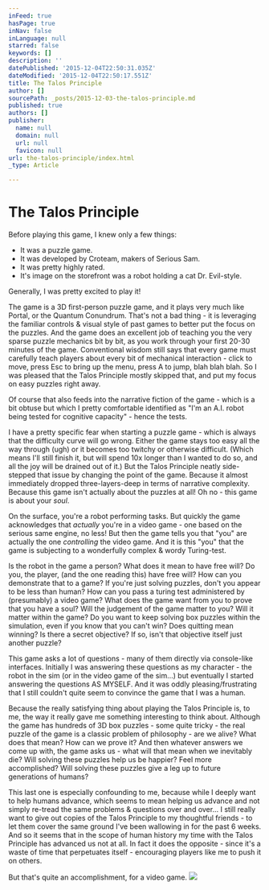 ```yaml
---
inFeed: true
hasPage: true
inNav: false
inLanguage: null
starred: false
keywords: []
description: ''
datePublished: '2015-12-04T22:50:31.035Z'
dateModified: '2015-12-04T22:50:17.551Z'
title: The Talos Principle
author: []
sourcePath: _posts/2015-12-03-the-talos-principle.md
published: true
authors: []
publisher:
  name: null
  domain: null
  url: null
  favicon: null
url: the-talos-principle/index.html
_type: Article

---
```

# The Talos Principle

Before playing this game, I knew only a few things:

* It was a puzzle game.
* It was developed by Croteam, makers of Serious Sam.
* It was pretty highly rated.
* It's image on the storefront was a robot holding a cat Dr. Evil-style.

Generally, I was pretty excited to play it!

The game is a 3D first-person puzzle game, and it plays very much like Portal, or the Quantum Conundrum. That's not a bad thing - it is leveraging the familiar controls & visual style of past games to better put the focus on the puzzles. And the game does an excellent job of teaching you the very sparse puzzle mechanics bit by bit, as you work through your first 20-30 minutes of the game. Conventional wisdom still says that every game must carefully teach players about every bit of mechanical interaction - click to move, press Esc to bring up the menu, press A to jump, blah blah blah. So I was pleased that the Talos Principle mostly skipped that, and put my focus on easy puzzles right away.

Of course that also feeds into the narrative fiction of the game - which is a bit obtuse but which I pretty comfortable identified as "I'm an A.I. robot being tested for cognitive capacity" - hence the tests.

I have a pretty specific fear when starting a puzzle game - which is always that the difficulty curve will go wrong. Either the game stays too easy all the way through (ugh) or it becomes too twitchy or otherwise difficult. (Which means I'll still finish it, but will spend 10x longer than I wanted to do so, and all the joy will be drained out of it.) But the Talos Principle neatly side-stepped that issue by changing the point of the game. Because it almost immediately dropped three-layers-deep in terms of narrative complexity. Because this game isn't actually about the puzzles at all! Oh no - this game is about your _soul_.

On the surface, you're a robot performing tasks. But quickly the game acknowledges that _actually_ you're in a video game - one based on the serious same engine, no less! But then the game tells you that "you" are actually the one _controlling_ the video game. And it is this "you" that the game is subjecting to a wonderfully complex & wordy Turing-test.

Is the robot in the game a person? What does it mean to have free will? Do you, the player, (and the one reading this) have free will? How can you demonstrate that to a game? If you're just solving puzzles, don't you appear to be less than human? How can you pass a turing test administered by (presumably) a video game? What does the game want from you to prove that you have a soul? Will the judgement of the game matter to you? Will it matter within the game? Do you want to keep solving box puzzles within the simulation, even if you know that you can't win? Does quitting mean winning? Is there a secret objective? If so, isn't that objective itself just another puzzle?

This game asks a lot of questions - many of them directly via console-like interfaces. Initially I was answering these questions as my character - the robot in the sim (or in the video game of the sim...) but eventually I started answering the questions AS MYSELF. And it was oddly pleasing/frustrating that I still couldn't quite seem to convince the game that I was a human.

Because the really satisfying thing about playing the Talos Principle is, to me, the way it really gave me something interesting to think about. Although the game has hundreds of 3D box puzzles - some quite tricky - the real puzzle of the game is a classic problem of philosophy - are we alive? What does that mean? How can we prove it? And then whatever answers we come up with, the game asks us - what will that mean when we inevitably die? Will solving these puzzles help us be happier? Feel more accomplished? Will solving these puzzles give a leg up to future generations of humans?

This last one is especially confounding to me, because while I deeply want to help humans advance, which seems to mean helping us advance and not simply re-tread the same problems & questions over and over... I still really want to give out copies of the Talos Principle to my thoughtful friends - to let them cover the same ground I've been wallowing in for the past 6 weeks. And so it seems that in the scope of human history my time with the Talos Principle has advanced us not at all. In fact it does the opposite - since it's a waste of time that perpetuates itself - encouraging players like me to push it on others.

But that's quite an accomplishment, for a video game.
![](https://the-grid-user-content.s3-us-west-2.amazonaws.com/908087dd-8b38-499b-b17d-b91dc7cb93aa.jpg)